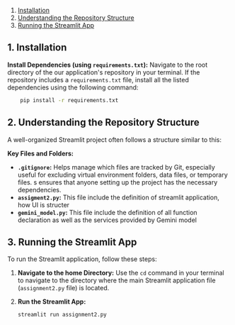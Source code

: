 
1.  [Installation](#1-installation)
2.  [Understanding the Repository Structure](#2-understanding-the-repository-structure)
3.  [Running the Streamlit App](#3-running-the-streamlit-app)
## 1. Installation

**Install Dependencies (using `requirements.txt`):** Navigate to the root directory of the our application's repository in your terminal. If the repository includes a `requirements.txt` file, install all the listed dependencies using the following command:
```bash
    pip install -r requirements.txt
```

## 2. Understanding the Repository Structure

A well-organized Streamlit project often follows a structure similar to this:

**Key Files and Folders:**

* **`.gitignore`:** Helps manage which files are tracked by Git, especially useful for excluding virtual environment folders, data files, or temporary files.
s ensures that anyone setting up the project has the necessary dependencies.
* **`assigment2.py`:** This file include the definition of streamlit application, how UI is structer
* **`gemini_model.py`:** This file include the definition of all function declaration as well as the services provided by Gemini model


## 3. Running the Streamlit App

To run the Streamlit application, follow these steps:

1.  **Navigate to the home Directory:** Use the `cd` command in your terminal to navigate to the directory where the main Streamlit application file (`assignment2.py` file) is located.

2.  **Run the Streamlit App:**

    ```bash
    streamlit run assignment2.py
    ```
